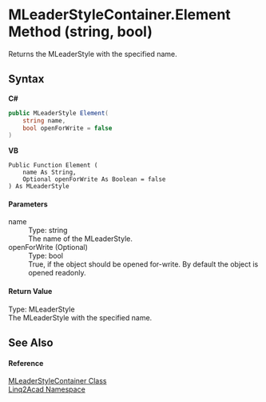 # MLeaderStyleContainer.Element Method (string, bool)
 

Returns the MLeaderStyle with the specified name.

## Syntax

**C#**<br />
``` C#
public MLeaderStyle Element(
	string name,
	bool openForWrite = false
)
```

**VB**<br />
``` VB
Public Function Element ( 
	name As String,
	Optional openForWrite As Boolean = false
) As MLeaderStyle
```


#### Parameters
<dl><dt>name</dt><dd>Type: string<br />The name of the MLeaderStyle.</dd><dt>openForWrite (Optional)</dt><dd>Type: bool<br />True, if the object should be opened for-write. By default the object is opened readonly.</dd></dl>

#### Return Value
Type: MLeaderStyle<br />The MLeaderStyle with the specified name.

## See Also


#### Reference
<a href="T_Linq2Acad_MLeaderStyleContainer.md">MLeaderStyleContainer Class</a><br /><a href="N_Linq2Acad.md">Linq2Acad Namespace</a><br />
